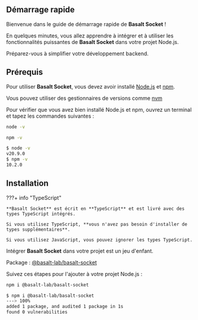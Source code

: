 ## **Démarrage rapide**

Bienvenue dans le guide de démarrage rapide de **Basalt Socket** !

En quelques minutes, vous allez apprendre à intégrer et à utiliser les fonctionnalités puissantes de **Basalt Socket** dans votre projet Node.js.

Préparez-vous à simplifier votre développement backend.

## **Prérequis**

Pour utiliser **Basalt Socket**, vous devez avoir installé [Node.js](https://nodejs.org/en/) et [npm](https://www.npmjs.com/).

Vous pouvez utiliser des gestionnaires de versions comme [nvm](https://github.com/nvm-sh/nvm)

Pour vérifier que vous avez bien installé Node.js et npm, ouvrez un terminal et tapez les commandes suivantes :

```bash
node -v
```
```bash
npm -v
```

<!-- termynal -->

```bash
$ node -v
v20.9.0
$ npm -v
10.2.0
```

## **Installation**

???+ info "TypeScript"

    **Basalt Socket** est écrit en **TypeScript** et est livré avec des types TypeScript intégrés.

    Si vous utilisez TypeScript, **vous n'avez pas besoin d'installer de types supplémentaires**.

    Si vous utilisez JavaScript, vous pouvez ignorer les types TypeScript.

Intégrer **Basalt Socket** dans votre projet est un jeu d'enfant.

Package : [@basalt-lab/basalt-socket](https://www.npmjs.com/package/@basalt-lab/basalt-socket)

Suivez ces étapes pour l'ajouter à votre projet Node.js :

```bash
npm i @basalt-lab/basalt-socket
```

<!-- termynal -->

```bash
$ npm i @basalt-lab/basalt-socket
---> 100%
added 1 package, and audited 1 package in 1s
found 0 vulnerabilities
```
